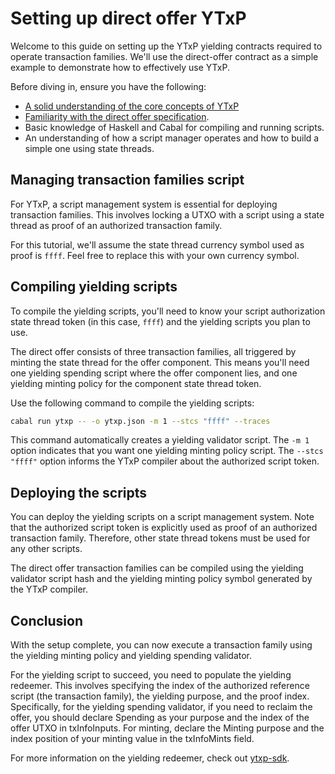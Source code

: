# Setting up direct offer YTxP

Welcome to this guide on setting up the YTxP yielding contracts required to operate transaction families. We'll use the direct-offer contract as a simple example to demonstrate how to effectively use YTxP.

Before diving in, ensure you have the following:

- [A solid understanding of the core concepts of YTxP](/docs/)
- [Familiarity with the direct offer specification](/ytxp-plutarch/examples/direct-offer/doc/README.md).
- Basic knowledge of Haskell and Cabal for compiling and running scripts.
- An understanding of how a script manager operates and how to build a simple one using state threads.

## Managing transaction families script

For YTxP, a script management system is essential for deploying transaction families. This involves locking a UTXO with a script using a state thread as proof of an authorized transaction family.

For this tutorial, we'll assume the state thread currency symbol used as proof is `ffff`. Feel free to replace this with your own currency symbol.

## Compiling yielding scripts

To compile the yielding scripts, you'll need to know your script authorization state thread token (in this case, `ffff`) and the yielding scripts you plan to use.

The direct offer consists of three transaction families, all triggered by minting the state thread for the offer component. This means you'll need one yielding spending script where the offer component lies, and one yielding minting policy for the component state thread token.

Use the following command to compile the yielding scripts:

```bash
cabal run ytxp -- -o ytxp.json -m 1 --stcs "ffff" --traces
```

This command automatically creates a yielding validator script. The `-m 1` option indicates that you want one yielding minting policy script. The `--stcs "ffff"` option informs the YTxP compiler about the authorized script token.

## Deploying the scripts

You can deploy the yielding scripts on a script management system. Note that the authorized script token is explicitly used as proof of an authorized transaction family. Therefore, other state thread tokens must be used for any other scripts.

The direct offer transaction families can be compiled using the yielding validator script hash and the yielding minting policy symbol generated by the YTxP compiler.

## Conclusion

With the setup complete, you can now execute a transaction family using the yielding minting policy and yielding spending validator.

For the yielding script to succeed, you need to populate the yielding redeemer. This involves specifying the index of the authorized reference script (the transaction family), the yielding purpose, and the proof index. Specifically, for the yielding spending validator, if you need to reclaim the offer, you should declare Spending as your purpose and the index of the offer UTXO in txInfoInputs. For minting, declare the Minting purpose and the index position of your minting value in the txInfoMints field.

For more information on the yielding redeemer, check out [ytxp-sdk](https://github.com/mlabs-haskell/ytxp-lib/blob/master/ytxp-sdk/src/Cardano/YTxP/SDK/Redeemers.hs).
